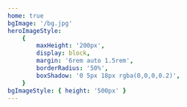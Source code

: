```yaml
---
home: true
bgImage: '/bg.jpg'
heroImageStyle:
    {
        maxHeight: '200px',
        display: block,
        margin: '6rem auto 1.5rem',
        borderRadius: '50%',
        boxShadow: '0 5px 18px rgba(0,0,0,0.2)',
    }
bgImageStyle: { height: '500px' }
---
```

